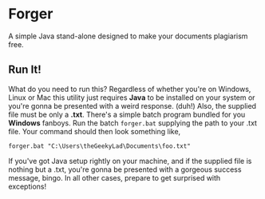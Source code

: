 # Forger
A simple Java stand-alone designed to make your documents plagiarism free.

## Run It!
What do you need to run this? Regardless of whether you're on Windows, Linux or Mac this utility just requires **Java** to be installed on your system or you're gonna be presented with a weird response. (duh!) Also, the supplied file must be only a **.txt**.
There's a simple batch program bundled for you **Windows** fanboys. Run the batch `forger.bat` supplying the path to your .txt file. Your command should then look something like,
```
forger.bat "C:\Users\theGeekyLad\Documents\foo.txt"
```
If you've got Java setup rightly on your machine, and if the supplied file is nothing but a .txt, you're gonna be presented with a gorgeous success message, bingo. In all other cases, prepare to get surprised with exceptions!

